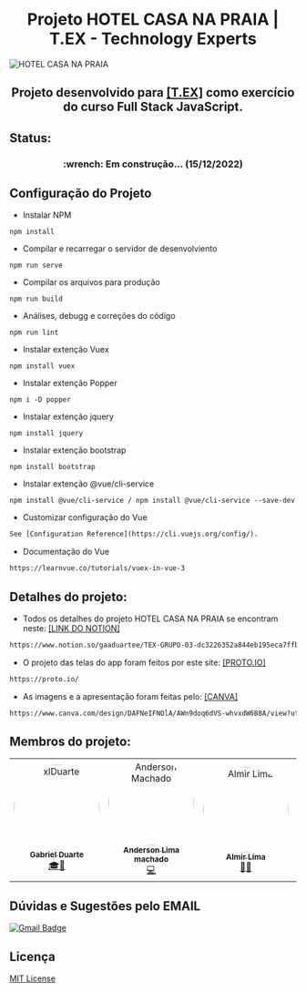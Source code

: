 # <h1 align="center">Projeto HOTEL CASA NA PRAIA | T.EX - Technology Experts</h1>

![HOTEL CASA NA PRAIA](https://i.imgur.com/tpIM4ZH.png)

<h2 align="center"> Projeto desenvolvido para <a href="https://www.texperts.com.br/" target="_blank"/>[T.EX]</a> como exercício do curso Full Stack JavaScript.</h2>

## Status:
<h3 align="center"> :wrench: Em construção... (15/12/2022)</h3>

## Configuração do Projeto

- Instalar NPM

```
npm install
```

- Compilar e recarregar o servidor de desenvolviento

```
npm run serve
```

- Compilar os arquivos para produção

```
npm run build
```

- Análises, debugg e correções do código

```
npm run lint
```

- Instalar extenção Vuex

```
npm install vuex
```

- Instalar extenção Popper

```
npm i -D popper
```

- Instalar extenção jquery

```
npm install jquery
```

- Instalar extenção bootstrap

```
npm install bootstrap
```

- Instalar extenção @vue/cli-service

```
npm install @vue/cli-service / npm install @vue/cli-service --save-dev
```

- Customizar configuração do Vue
~~~html
See [Configuration Reference](https://cli.vuejs.org/config/).
~~~
- Documentação do Vue
~~~html
https://learnvue.co/tutorials/vuex-in-vue-3
~~~
## Detalhes do projeto:

- Todos os detalhes do projeto HOTEL CASA NA PRAIA se encontram neste: <a href="https://www.notion.so/gaaduartee/TEX-GRUPO-03-dc3226352a844eb195eca7ffba60bfac/" target="_blank"/>[LINK DO NOTION]</a> <br>
~~~html
https://www.notion.so/gaaduartee/TEX-GRUPO-03-dc3226352a844eb195eca7ffba60bfac
~~~
- O projeto das telas do app foram feitos por este site: <a href="https://proto.io/" target="_blank"/>[PROTO.IO]</a>
~~~html
https://proto.io/
~~~
- As imagens e a apresentação foram feitas pelo: <a href="https://www.canva.com/design/DAFNeIFNOlA/AWn9doq6dVS-whvxdW6B8A/view?utm_content=DAFNeIFNOlA&utm_campaign=designshare&utm_medium=link&utm_source=homepage_design_menu" target="_blank"/>[CANVA]</a>
~~~html
https://www.canva.com/design/DAFNeIFNOlA/AWn9doq6dVS-whvxdW6B8A/view?utm_content=DAFNeIFNOlA&utm_campaign=designshare&utm_medium=link&utm_source=homepage_design_menu
~~~

## Membros do projeto:
<table>
<tr>
<td align="center"><a href="https://github.com/xlDuarte"><img style="border-radius: 60%;" src="https://avatars.githubusercontent.com/u/90268230?v=4" width="150px;" alt="xlDuarte"/><br /><sub><b>Gabriel Duarte</b></sub></a><br /><a href="https://github.com/xlDuarte" title="Desenvolvedor FullStack, UI-UX Designer, Escritor, Advogado e tudo que for possível!">🎓🚀</a></td>

<td align="center"><a href="https://github.com/And3rsLMM/"><img style="border-radius: 60%;" src="https://avatars.githubusercontent.com/u/86325561?v=4" width="150px;" alt="Anderson Machado"/><br /><sub><b>Anderson Lima machado</b></sub></a><br /><a href="https://github.com/And3rsLMM" title="Desenvolvedor Fullstack">💻</a></td>
 
<td align="center"><a href="https://github.com/AlmirRLima"><img style="border-radius: 60%;" src="https://avatars.githubusercontent.com/u/114540396?v=4" width="150px;" alt="Almir Lima"/><br /><sub><b>Almir Lima</b></sub></a><br /><a href="https://github.com/AlmirRLima" title="Aluno TEX">👨‍🎓</a></td> 

<td align="center"><a href="https://github.com/fcervant"><img style="border-radius: 60%;" src="https://avatars.githubusercontent.com/u/21079643?v=4" width="150px;" alt="Fernando Cervantes"/><br /><sub><b>Fernando Cervantes</b></sub></a><br /><a href="https://github.com/fcervant" title="Aluno TEX">👨‍🎓</a></td>

<td align="center"><a href="https://github.com/Luizfe-nando"><img style="border-radius: 60%;" src="https://avatars.githubusercontent.com/u/104399352?v=4" width="150px;" alt="Luiz Fernando"/><br /><sub><b>Luiz Fernando</b></sub></a><br /><a href="https://github.com/Luizfe-nando" title="Aluno TEX">👨‍🎓</a></td>

<td align="center"><a href="https://github.com/FelipeSousa366"><img style="border-radius: 60%;" src="https://avatars.githubusercontent.com/u/101822599?v=4" width="150px;" alt="Felipe Sousa"/><br /><sub><b>Felipe Sousa</b></sub></a><br /><a href="https://github.com/FelipeSousa366" title="Aluno TEX">👨‍🎓</a></td>
</tr>
</table>

## Dúvidas e Sugestões pelo EMAIL
[![Gmail Badge](https://img.shields.io/badge/-SAChotelcasanapraia@gmail.com-c14438?style=flat-square&logo=Gmail&logoColor=white&link=mailto:SAChotelcasanapraia@gmail.com)](mailto:SAChotelcasanapraia@gmail.com)

## Licença
[MIT License ](https://choosealicense.com/licenses/mit/)
